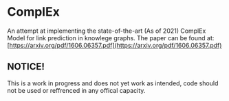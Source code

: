 # ComplEx
An attempt at implementing the state-of-the-art (As of 2021) ComplEx Model for link prediction in knowlege graphs.
The paper can be found at: [https://arxiv.org/pdf/1606.06357.pdf](https://arxiv.org/pdf/1606.06357.pdf)

## NOTICE!
This is a work in progress and does not yet work as intended, code should not be used or reffrenced in any offical capacity. 


